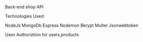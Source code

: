 Back-end shop API

Technologies Used:

NodeJs
MongoDb
Express
Nodemon
Bkrypt
Multer
Jsonwebtoken

Uses Authoriztion for users,products

